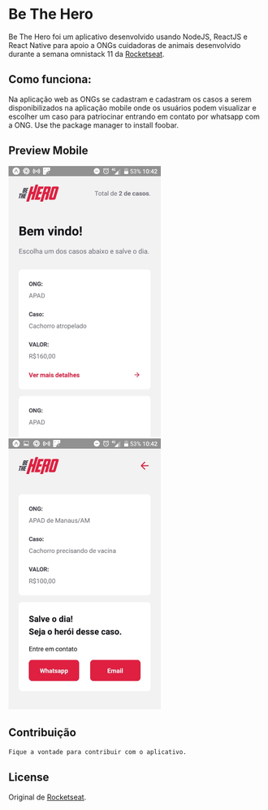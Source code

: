 # Be The Hero
Be The Hero foi um aplicativo desenvolvido usando NodeJS, ReactJS e React Native para apoio a ONGs cuidadoras de animais desenvolvido durante a semana omnistack 11 da [Rocketseat](https://Rocketseat.com.br).

## Como funciona:

Na aplicação web as ONGs se cadastram e cadastram os casos a serem disponibilizados na aplicação mobile onde os usuários podem visualizar e escolher um caso para patriocinar entrando em contato por whatsapp com a ONG.
Use the package manager to install foobar.

## Preview Mobile

<img src="https://github.com/bruiglesias/Be-The-Hero/blob/master/images/preview01.jpeg" width="300"/> <img src="https://github.com/bruiglesias/Be-The-Hero/blob/master/images/preview02.jpeg" width="300"/>


## Contribuição
```bash
Fique a vontade para contribuir com o aplicativo.
```

## License
Original de [Rocketseat](https://Rocketseat.com.br). 
